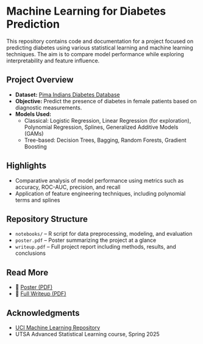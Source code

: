 # Machine Learning for Diabetes Prediction

This repository contains code and documentation for a project focused on predicting diabetes using various statistical learning and machine learning techniques. The aim is to compare model performance while exploring interpretability and feature influence.

## Project Overview

- **Dataset:** [Pima Indians Diabetes Database](https://www.kaggle.com/datasets/uciml/pima-indians-diabetes-database)
- **Objective:** Predict the presence of diabetes in female patients based on diagnostic measurements.
- **Models Used:**
  - Classical: Logistic Regression, Linear Regression (for exploration), Polynomial Regression, Splines, Generalized Additive Models (GAMs)
  - Tree-based: Decision Trees, Bagging, Random Forests, Gradient Boosting

## Highlights

- Comparative analysis of model performance using metrics such as accuracy, ROC-AUC, precision, and recall
- Application of feature engineering techniques, including polynomial terms and splines

## Repository Structure

- `notebooks/` – R script for data preprocessing, modeling, and evaluation
- `poster.pdf` – Poster summarizing the project at a glance
- `writeup.pdf` – Full project report including methods, results, and conclusions

## Read More

- 📄 [Poster (PDF)](./poster.pdf)  
- 📘 [Full Writeup (PDF)](./writeup.pdf)

## Acknowledgments

- [UCI Machine Learning Repository](https://archive.ics.uci.edu/ml/datasets/pima+indians+diabetes)  
- UTSA Advanced Statistical Learning course, Spring 2025
